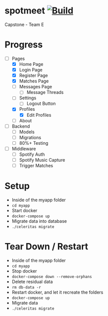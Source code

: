 # spotmeet    [![Build](https://github.com/Aethedigm/spotmeet/actions/workflows/go.yml/badge.svg)](https://github.com/Aethedigm/spotmeet/actions/workflows/go.yml)
Capstone - Team E

# Progress
- [ ] Pages
  - [X]  Home Page
  - [X] Login Page
  - [X] Register Page
  - [X] Matches Page
  - [ ] Messages Page
    - [ ] Message Threads
  - [ ] Settings
    - [ ] Logout Button
  - [X] Profiles
    - [X] Edit Profiles
  - [ ] About
- [ ] Backend
  - [ ] Models
  - [ ] Migrations
  - [ ] 80%+ Testing
- [ ] Middleware
  - [ ] Spotify Auth
  - [ ] Spotify Music Capture
  - [ ] Trigger Matches

# Setup
- Inside of the myapp folder
- `cd myapp`
- Start docker
- `docker-compose up`
- Migrate data into database
- `./celeritas migrate`

# Tear Down / Restart
- Inside of the myapp folder
- `cd myapp`
- Stop docker
- `docker-compose down --remove-orphans`
- Delete residual data
- `rm db-data -r`
- Restart docker, and let it recreate the folders
- `docker-compose up`
- Migrate data
- `./celeritas migrate`
